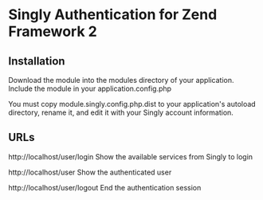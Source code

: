 Singly Authentication for Zend Framework 2 
==========================================

Installation
------------
Download the module into the modules directory of your application.
Include the module in your application.config.php 


You must copy module.singly.config.php.dist to your application's
autoload directory, rename it, and edit it with your Singly
account information.


URLs
-----
http://localhost/user/login
Show the available services from Singly to login

http://localhost/user 
Show the authenticated user

http://localhost/user/logout
End the authentication session


